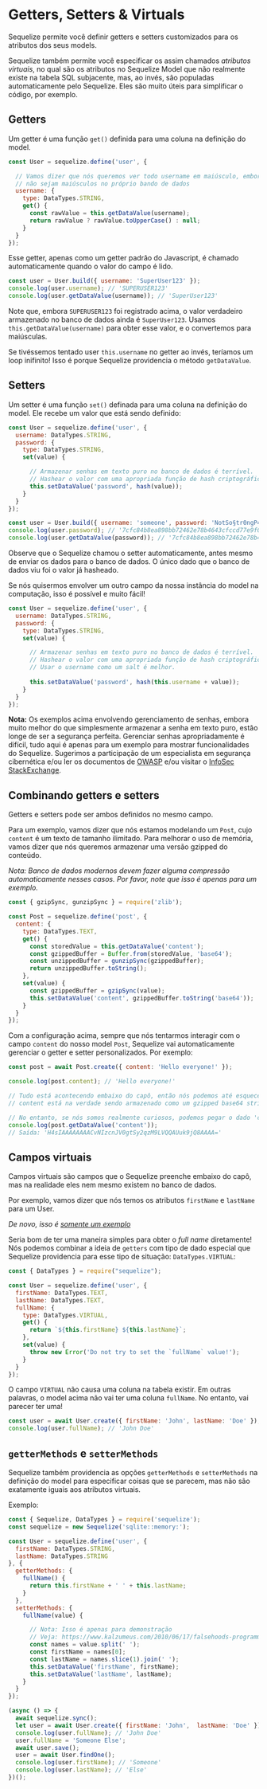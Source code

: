 # Getters, Setters & Virtuals

Sequelize permite você definir getters e setters customizados para os atributos dos seus models.

Sequelize também permite você especificar os assim chamados *atributos virtuais*, no qual são os atributos no Sequelize Model que não realmente existe na tabela SQL subjacente, mas, ao invés, são populadas automaticamente pelo Sequelize. Eles são muito úteis para simplificar o código, por exemplo.

## Getters

Um getter é uma função `get()` definida para uma coluna na definição do model.

```js
const User = sequelize.define('user', {

  // Vamos dizer que nós queremos ver todo username em maiúsculo, embora
  // não sejam maiúsculos no próprio bando de dados
  username: {
    type: DataTypes.STRING,
    get() {
      const rawValue = this.getDataValue(username);
      return rawValue ? rawValue.toUpperCase() : null;
    }
  }
});
```

Esse getter, apenas como um getter padrão do Javascript, é chamado automaticamente quando o valor do campo é lido.

```js
const user = User.build({ username: 'SuperUser123' });
console.log(user.username); // 'SUPERUSER123'
console.log(user.getDataValue(username)); // 'SuperUser123'
```

Note que, embora `SUPERUSER123` foi registrado acima, o valor verdadeiro armazenado no banco de dados ainda é `SuperUser123`. Usamos `this.getDataValue(username)` para obter esse valor, e o convertemos para maiúsculas.

Se tivéssemos tentado user `this.username` no getter ao invés, teríamos um loop inifinito! Isso é porque Sequelize providencia o método `getDataValue`.

## Setters

Um setter é uma função `set()` definada para uma coluna na definição do model. Ele recebe um valor que está sendo definido:

```js
const User = sequelize.define('user', {
  username: DataTypes.STRING,
  password: {
    type: DataTypes.STRING,
    set(value) {

      // Armazenar senhas em texto puro no banco de dados é terrível.
      // Hashear o valor com uma apropriada função de hash criptográfica é melhor.
      this.setDataValue('password', hash(value));
    }
  }
});
```

```js
const user = User.build({ username: 'someone', password: 'NotSo§tr0ngP4$SW0RD!' });
console.log(user.password); // '7cfc84b8ea898bb72462e78b4643cfccd77e9f05678ec2ce78754147ba947acc'
console.log(user.getDataValue(password)); // '7cfc84b8ea898bb72462e78b4643cfccd77e9f05678ec2ce78754147ba947acc'
```

Observe que o Sequelize chamou o setter automaticamente, antes mesmo de enviar os dados para o banco de dados. O único dado que o banco de dados viu foi o valor já hasheado.

Se nós quisermos envolver um outro campo da nossa instância do model na computação, isso é possível e muito fácil!

```js
const User = sequelize.define('user', {
  username: DataTypes.STRING,
  password: {
    type: DataTypes.STRING,
    set(value) {

      // Armazenar senhas em texto puro no banco de dados é terrível.
      // Hashear o valor com uma apropriada função de hash criptográfica é melhor.
      // Usar o username como um salt é melhor.
      
      this.setDataValue('password', hash(this.username + value));
    }
  }
});
```

**Nota:** Os exemplos acima envolvendo gerenciamento de senhas, embora muito melhor do que simplesmente armazenar a senha em texto puro, estão longe de ser a segurança perfeita. Gerenciar senhas apropriadamente é difícil, tudo aqui é apenas para um exemplo para mostrar funcionalidades do Sequelize. Sugerimos a participação de um especialista em segurança cibernética e/ou ler os documentos de [OWASP](https://www.owasp.org/) e/ou visitar o [InfoSec StackExchange](https://security.stackexchange.com/).

## Combinando getters e setters

Getters e setters pode ser ambos definidos no mesmo campo.

Para um exemplo, vamos dizer que nós estamos modelando um `Post`, cujo `content` é um texto de tamanho ilimitado. Para melhorar o uso de memória, vamos dizer que nós queremos armazenar uma versão gzipped do conteúdo.

*Nota: Banco de dados modernos devem fazer alguma compressão automaticamente nesses casos. Por favor, note que isso é apenas para um exemplo.*

```js
const { gzipSync, gunzipSync } = require('zlib');

const Post = sequelize.define('post', {
  content: {
    type: DataTypes.TEXT,
    get() {
      const storedValue = this.getDataValue('content');
      const gzippedBuffer = Buffer.from(storedValue, 'base64');
      const unzippedBuffer = gunzipSync(gzippedBuffer);
      return unzippedBuffer.toString();
    },
    set(value) {
      const gzippedBuffer = gzipSync(value);
      this.setDataValue('content', gzippedBuffer.toString('base64'));
    }
  }
});
```

Com a configuração acima, sempre que nós tentarmos interagir com o campo `content` do nosso model `Post`, Sequelize vai automaticamente gerenciar o getter e setter personalizados. Por exemplo:

```js
const post = await Post.create({ content: 'Hello everyone!' });

console.log(post.content); // 'Hello everyone!'

// Tudo está acontecendo embaixo do capô, então nós podemos até esquecer que o
// content está na verdade sendo armazenado como um gzipped base64 string!

// No entanto, se nós somos realmente curiosos, podemos pegar o dado 'cru'...
console.log(post.getDataValue('content'));
// Saída: 'H4sIAAAAAAAACvNIzcnJV0gtSy2qzM9LVQQAUuk9jQ8AAAA='
```

## Campos virtuais

Campos virtuais são campos que o Sequelize preenche embaixo do capô, mas na
realidade eles nem mesmo existem no banco de dados.

Por exemplo, vamos dizer que nós temos os atributos `firstName` e `lastName` para um User.

*De novo, isso é [somente um exemplo](https://www.kalzumeus.com/2010/06/17/falsehoods-programmers-believe-about-names/)* 

Seria bom de ter uma maneira simples para obter o *full name* diretamente! Nós podemos combinar a ideia de `getters` com tipo de dado especial que Sequelize providencia para esse tipo de situação: `DataTypes.VIRTUAL`:

```js
const { DataTypes } = require("sequelize");

const User = sequelize.define('user', {
  firstName: DataTypes.TEXT,
  lastName: DataTypes.TEXT,
  fullName: {
    type: DataTypes.VIRTUAL,
    get() {
      return `${this.firstName} ${this.lastName}`;
    },
    set(value) {
      throw new Error('Do not try to set the `fullName` value!');
    }
  }
});
```

O campo `VIRTUAL` não causa uma coluna na tabela existir. Em outras palavras, o model acima não vai ter uma coluna `fullName`. No entanto, vai parecer ter uma!

```js
const user = await User.create({ firstName: 'John', lastName: 'Doe' });
console.log(user.fullName); // 'John Doe'
```

## `getterMethods` e `setterMethods`

Sequelize também providencia as opções `getterMethods` e `setterMethods` na definição do model para especificar coisas que se parecem, mas não são exatamente iguais aos atributos virtuais.

Exemplo:

```js
const { Sequelize, DataTypes } = require('sequelize');
const sequelize = new Sequelize('sqlite::memory:');

const User = sequelize.define('user', {
  firstName: DataTypes.STRING,
  lastName: DataTypes.STRING
}, {
  getterMethods: {
    fullName() {
      return this.firstName + ' ' + this.lastName;
    }
  },
  setterMethods: {
    fullName(value) {

      // Nota: Isso é apenas para demonstração
      // Veja: https://www.kalzumeus.com/2010/06/17/falsehoods-programmers-believe-about-names/
      const names = value.split(' ');
      const firstName = names[0];
      const lastName = names.slice(1).join(' ');
      this.setDataValue('firstName', firstName);
      this.setDataValue('lastName', lastName);
    }
  }
});

(async () => {
  await sequelize.sync();
  let user = await User.create({ firstName: 'John',  lastName: 'Doe' });
  console.log(user.fullName); // 'John Doe'
  user.fullName = 'Someone Else';
  await user.save();
  user = await User.findOne();
  console.log(user.firstName); // 'Someone'
  console.log(user.lastName); // 'Else'
})();
```